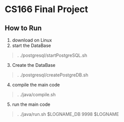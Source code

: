 # CS166 Final Project
## How to Run
1. download on Linux
2. start the DataBase 
> . ./postgresql/startPostgreSQL.sh
3. Create the DataBase 
> . ./postgresql/createPostgreDB.sh
4. compile the main code
> . ./java/compile.sh
5. run the main code
> . ./java/run.sh $LOGNAME_DB 9998 $LOGNAME
